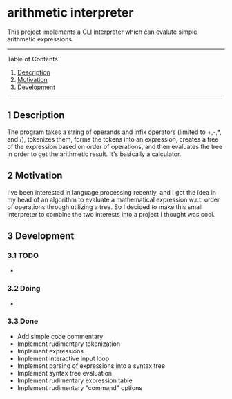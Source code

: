 # arithmetic interpreter

This project implements a CLI interpreter which can evalute simple arithmetic expressions.

---
Table of Contents

1. [Description](#1-description)
1. [Motivation](#2-motivation)
1. [Development](#3-development)
---

## 1 Description

The program takes a string of operands and infix operators (limited to +,-,*, and /), tokenizes them, forms the tokens into an expression, creates a tree of the expression based on order of operations, and then evaluates the tree in order to get the arithmetic result. It's basically a calculator.

## 2 Motivation

I've been interested in language processing recently, and I got the idea in my head of an algorithm to evaluate a mathematical expression w.r.t. order of operations through utilizing a tree. So I decided to make this small interpreter to combine the two interests into a project I thought was cool.

## 3 Development

### 3.1 TODO

-

### 3.2 Doing

-

### 3.3 Done

* Add simple code commentary
* Implement rudimentary tokenization
* Implement expressions
* Implement interactive input loop
* Implement parsing of expressions into a syntax tree
* Implement syntax tree evaluation
* Implement rudimentary expression table
* Implement rudimentary "command" options
